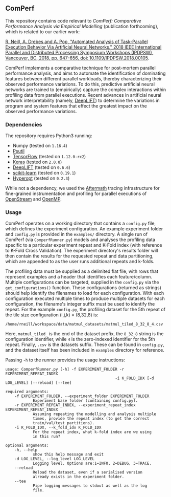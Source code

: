 ## ComPerf

This repository contains code relevant to *ComPerf: Comparative Performance
Analysis via Empirical Modelling* (publication forthcoming), which is related
to our earlier work:

[R. Neill, A. Drebes and A. Pop, "Automated Analysis of
Task-Parallel Execution Behavior Via Artificial Neural Networks," 2018 IEEE
International Parallel and Distributed Processing Symposium Workshops (IPDPSW),
Vancouver, BC, 2018, pp. 647-656, doi:
10.1109/IPDPSW.2018.00105](https://ieeexplore.ieee.org/document/8425472).

ComPerf implements a comparative technique for post-mortem parallel performance
analysis, and aims to automate the identification of dominating features
between different parallel workloads, thereby characterizing their observed
performance variations. To do this, predictive artificial neural networks are
trained to (empirically) capture the complex interactions within profiling data
from parallel executions. Recent advances in artificial neural network
interpretability (namely, [DeepLIFT](https://arxiv.org/abs/1704.02685)) to
determine the variations in program and system features that effect the
greatest impact on the observed performance variations.

### Dependencies

The repository requires Python3 running: 

* Numpy (tested on `1.16.4`)
* [Psutil](https://pypi.org/project/psutil/)
* [TensorFlow](https://www.tensorflow.org/) (tested on `1.12.0-rc2`)
* [Keras](https://keras.io/) (tested on `2.0.0`)
* [DeepLIFT](https://github.com/kundajelab/deeplift) (tested on `0.6.6`)
* [scikit-learn](https://scikit-learn.org/stable/) (tested on `0.19.1`)
* [Hyperopt](https://github.com/hyperopt/hyperopt) (tested on `0.2.3`)

While not a dependency, we used the
[Aftermath](https://www.aftermath-tracing.com/) tracing infrastructure for
fine-grained instrumentation and profiling for parallel executions of
[OpenStream](http://openstream.cs.manchester.ac.uk/) and
[OpenMP](https://www.openmp.org/).

### Usage

ComPerf operates on a working directory that contains a `config.py` file, which
defines the experiment configuration. An example experiment folder and
`config.py` is provided in the `examples/` directory. A single run of ComPerf
(via `ComperfRunner.py`) models and analyses the profiling data specific to a
particular experiment repeat and K-Fold index (with reference to K-Fold Cross
Validation). The experiment directory's results folder will then contain the
results for the requested repeat and data partitioning, which are appended to
as the user runs additional repeats and k-folds.

The profiling data must be supplied as a delimited flat file, with rows that
represent examples and a header that identifies each feature/column. Multiple
configurations can be targeted, supplied in the `config.py` via the
`get_configurations()` function. These configurations (returned as strings)
should help identify the filenames to load for each
configuration. With each configuration executed multiple times to produce
multiple datasets for each configuration, the filename's integer suffix must be
used to identify the repeat. For the example `config.py`, the profiling dataset
for the 5th repeat of the tile size configuration (i,j,k) = (8,32,8) is:

    /home/rneill/workspace/data/matmul_datasets/matmul_tiled_8_32_8_4.csv

Here, `matmul_tiled_` is the end of the dataset prefix, the `8_32_8` string is
the configuration identifier, while `4` is the zero-indexed identifier for the
5th repeat. Finally, `.csv` is the datasets suffix. These can be found in
`config.py`, and the dataset itself has been included in `examples` directory
for reference.

Passing `-h` to the runner provides the usage instructions:

	usage: ComperfRunner.py [-h] -f EXPERIMENT_FOLDER -r EXPERIMENT_REPEAT_INDEX
													-i K_FOLD_IDX [-d LOG_LEVEL] [--reload] [--tee]

	required arguments:
		-f EXPERIMENT_FOLDER, --experiment_folder EXPERIMENT_FOLDER
				Experiment base folder (containing config.py).
		-r EXPERIMENT_REPEAT_INDEX, --experiment_repeat_index EXPERIMENT_REPEAT_INDEX
				Assuming repeating the modelling and analysis multiple
				times, provide the repeat index (to get the correct
				train/val/test partitions).
		-i K_FOLD_IDX, --k_fold_idx K_FOLD_IDX
				For the repeat index, what k-fold index are we using
				in this run?

	optional arguments:
		-h, --help            
				show this help message and exit
		-d LOG_LEVEL, --log_level LOG_LEVEL
				Logging level. Options are:1=INFO, 2=DEBUG, 3=TRACE.
		--reload            
				Reload the dataset, even if a serialised version
				already exists in the experiment folder.
		--tee                 
				Pipe logging messages to stdout as well as the log
				file.


